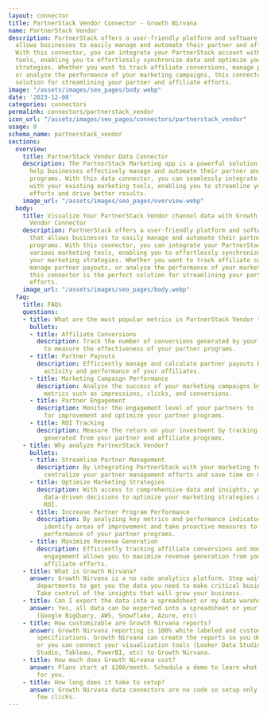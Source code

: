 ```yaml
---
layout: connector
title: PartnerStack Vendor Connector - Growth Nirvana
name: PartnerStack Vendor
description: PartnerStack offers a user-friendly platform and software solution that
  allows businesses to easily manage and automate their partner and affiliate programs.
  With this connector, you can integrate your PartnerStack account with various marketing
  tools, enabling you to effortlessly synchronize data and optimize your marketing
  strategies. Whether you want to track affiliate conversions, manage partner payouts,
  or analyze the performance of your marketing campaigns, this connector is the perfect
  solution for streamlining your partner and affiliate efforts.
image: "/assets/images/seo_pages/body.webp"
date: '2023-12-08'
categories: connectors
permalink: connectors/partnerstack_vendor
icon_url: "/assets/images/seo_pages/connectors/partnerstack_vendor"
usage: 0
schema_name: partnerstack_vendor
sections:
  overview:
    title: PartnerStack Vendor Data Connector
    description: The PartnerStack Marketing app is a powerful solution designed to
      help businesses effectively manage and automate their partner and affiliate
      programs. With this data connector, you can seamlessly integrate PartnerStack
      with your existing marketing tools, enabling you to streamline your marketing
      efforts and drive better results.
    image_url: "/assets/images/seo_pages/overview.webp"
  body:
    title: Visualize Your PartnerStack Vendor channel data with Growth Nirvana's PartnerStack
      Vendor Connector
    description: PartnerStack offers a user-friendly platform and software solution
      that allows businesses to easily manage and automate their partner and affiliate
      programs. With this connector, you can integrate your PartnerStack account with
      various marketing tools, enabling you to effortlessly synchronize data and optimize
      your marketing strategies. Whether you want to track affiliate conversions,
      manage partner payouts, or analyze the performance of your marketing campaigns,
      this connector is the perfect solution for streamlining your partner and affiliate
      efforts.
    image_url: "/assets/images/seo_pages/body.webp"
  faq:
    title: FAQs
    questions:
    - title: What are the most popular metrics in PartnerStack Vendor to analyze?
      bullets:
      - title: Affiliate Conversions
        description: Track the number of conversions generated by your affiliates
          to measure the effectiveness of your partner programs.
      - title: Partner Payouts
        description: Efficiently manage and calculate partner payouts based on the
          activity and performance of your affiliates.
      - title: Marketing Campaign Performance
        description: Analyze the success of your marketing campaigns by tracking key
          metrics such as impressions, clicks, and conversions.
      - title: Partner Engagement
        description: Monitor the engagement level of your partners to identify opportunities
          for improvement and optimize your partner programs.
      - title: ROI Tracking
        description: Measure the return on your investment by tracking the revenue
          generated from your partner and affiliate programs.
    - title: Why analyze PartnerStack Vendor?
      bullets:
      - title: Streamline Partner Management
        description: By integrating PartnerStack with your marketing tools, you can
          centralize your partner management efforts and save time on manual processes.
      - title: Optimize Marketing Strategies
        description: With access to comprehensive data and insights, you can make
          data-driven decisions to optimize your marketing strategies and maximize
          ROI.
      - title: Increase Partner Program Performance
        description: By analyzing key metrics and performance indicators, you can
          identify areas of improvement and take proactive measures to enhance the
          performance of your partner programs.
      - title: Maximize Revenue Generation
        description: Efficiently tracking affiliate conversions and monitoring partner
          engagement allows you to maximize revenue generation from your partner and
          affiliate efforts.
    - title: What is Growth Nirvana?
      answer: Growth Nirvana is a no code analytics platform. Stop waiting for other
        departments to get you the data you need to make critical business decisions.
        Take control of the insights that will grow your business.
    - title: Can I export the data into a spreadsheet or my data warehouse?
      answer: Yes, all data can be exported into a spreadsheet or your data warehouse
        (Google BigQuery, AWS, Snowflake, Azure, etc)
    - title: How customizable are Growth Nirvana reports?
      answer: Growth Nirvana reporting is 100% white labeled and customized to your
        specifications. Growth Nirvana can create the reports so you don’t have to
        or you can connect your visualization tools (Looker Data Studio/Google Data
        Studio, Tableau, PowerBI, etc) to Growth Nirvana.
    - title: How much does Growth Nirvana cost?
      answer: Plans start at $200/month. Schedule a demo to learn what plan is best
        for you.
    - title: How long does it take to setup?
      answer: Growth Nirvana data connectors are no code so setup only requires a
        few clicks.
---
```

